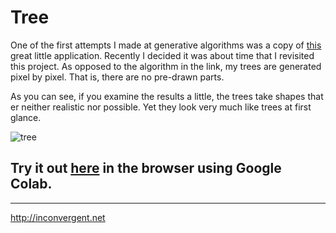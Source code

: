 Tree
=============

One of the first attempts I made at generative algorithms was a copy of [this](http://www.complexification.net/gallery/machines/treeGarden/) great little
application. Recently I decided it was about time that I revisited this
project. As opposed to the algorithm in the link, my trees are generated pixel
by pixel. That is, there are no pre-drawn parts.

As you can see, if you examine the results a little, the trees take shapes that
er neither realistic nor possible. Yet they look very much like trees at first
glance.

![tree](http://inconvergent.net/img/tree_c.jpg "tree")

## Try it out [here](https://colab.research.google.com/drive/1_0xVrhvqPk_muf4qFJo3DRMVPvxVhR_J#scrollTo=7pFhl1oGrdEa) in the browser using Google Colab.

-----------
http://inconvergent.net

